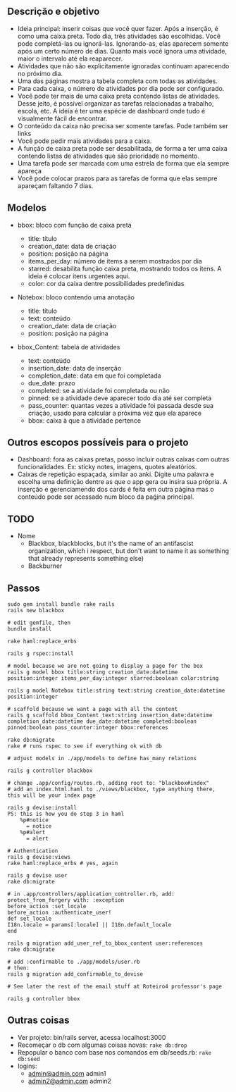 ## Descrição e objetivo

- Ideia principal: inserir coisas que você quer fazer. Após a inserção, é como uma caixa preta. Todo dia, três atividades são escolhidas. Você pode completá-las ou ignorá-las. Ignorando-as, elas aparecem somente após um certo número de dias. Quanto mais você ignora uma atividade, maior o intervalo até ela reaparecer.
- Atividades que não são explicitamente ignoradas continuam aparecendo no próximo dia.
- Uma das páginas mostra a tabela completa com todas as atividades.
- Para cada caixa, o número de atividades por dia pode ser configurado.
- Você pode ter mais de uma caixa preta contendo listas de atividades. Desse jeito, é possível organizar as tarefas relacionadas a trabalho, escola, etc. A ideia é ter uma espécie de dashboard onde tudo é visualmente fácil de encontrar.
- O conteúdo da caixa não precisa ser somente tarefas. Pode também ser links
- Você pode pedir mais atividades para a caixa.
- A função de caixa preta pode ser desabilitada, de forma a ter uma caixa contendo listas de atividades que são prioridade no momento.
- Uma tarefa pode ser marcada com uma estrela de forma que ela sempre apareça
- Você pode colocar prazos para as tarefas de forma que elas sempre apareçam faltando 7 dias.

## Modelos

- bbox: bloco com função de caixa preta
  - title: título
  - creation_date: data de criação
  - position: posição na página
  - items_per_day: número de items a serem mostrados por dia
  - starred: desabilita função caixa preta, mostrando todos os itens. A ideia é colocar itens urgentes aqui.
  - color: cor da caixa dentre possibilidades predefinidas

- Notebox: bloco contendo uma anotação
  - title: título
  - text: conteúdo
  - creation_date: data de criação
  - position: posição na página
 
- bbox_Content: tabela de atividades
  - text: conteúdo
  - insertion_date: data de inserção
  - completion_date: data em que foi completada
  - due_date: prazo
  - completed: se a atividade foi completada ou não
  - pinned: se a atividade deve aparecer todo dia até ser completa
  - pass_counter: quantas vezes a atividade foi passada desde sua criação, usado para calcular a próxima vez que ela aparece
  - bbox: caixa à que a atividade pertence

## Outros escopos possíveis para o projeto

- Dashboard: fora as caixas pretas, posso incluir outras caixas com outras funcionalidades. Ex: sticky notes, imagens, quotes aleatórios.
- Caixas de repetição espaçada, similar ao anki. Digite uma palavra e escolha uma definição dentre as que o app gera ou insira sua própria. A inserção e gerenciamendo dos cards é feita em outra página mas o conteúdo pode ser acessado num bloco da paǵina principal.


## TODO

- Nome
    - Blackbox, blackblocks, but it's the name of an antifascist organization, which i respect, but don't want to name it as something that already represents something else)
    - Backburner


## Passos

```
sudo gem install bundle rake rails
rails new blackbox

# edit gemfile, then
bundle install

rake haml:replace_erbs

rails g rspec:install

# model because we are not going to display a page for the box
rails g model bbox title:string creation_date:datetime position:integer items_per_day:integer starred:boolean color:string

rails g model Notebox title:string text:string creation_date:datetime position:integer

# scaffold because we want a page with all the content
rails g scaffold bbox_Content text:string insertion_date:datetime completion_date:datetime due_date:datetime completed:boolean pinned:boolean pass_counter:integer bbox:references

rake db:migrate
rake # runs rspec to see if everything ok with db

# adjust models in ./app/models to define has_many relations

rails g controller blackbox

# change .app/config/routes.rb, adding root to: "blackbox#index"
# add an index.html.haml to ./views/blackbox, type anything there, this will be your index page

rails g devise:install
PS: this is how you do step 3 in haml
    %p#notice
      = notice
    %p#alert
      = alert

# Authentication
rails g devise:views
rake haml:replace_erbs # yes, again

rails g devise user
rake db:migrate

# in .app/controllers/application_controller.rb, add:
protect_from_forgery with: :exception
before_action :set_locale
before_action :authenticate_user!
def set_locale
I18n.locale = params[:locale] || I18n.default_locale
end

rails g migration add_user_ref_to_bbox_content user:references
rake db:migrate

# add :confirmable to ./app/models/user.rb
# then:
rails g migration add_confirmable_to_devise

# See later the rest of the email stuff at Roteiro4 professor's page

rails g controller bbox

``` 

## Outras coisas

- Ver projeto: bin/rails server, acessa localhost:3000
- Recomeçar o db com algumas coisas novas: `rake db:drop`
- Repopular o banco com base nos comandos em db/seeds.rb: `rake db:seed`
- logins:
  - admin@admin.com admin1
  - admin2@admin.com admin2